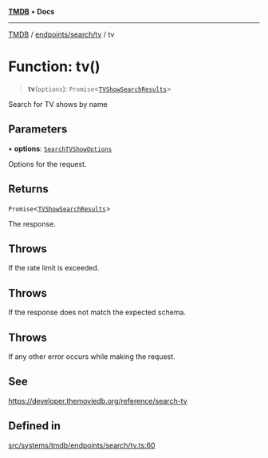 [**TMDB**](../../../../README.md) • **Docs**

***

[TMDB](../../../../README.md) / [endpoints/search/tv](../README.md) / tv

# Function: tv()

> **tv**(`options`): `Promise`\<[`TVShowSearchResults`](../../../../structs/Schemas/type-aliases/TVShowSearchResults.md)\>

Search for TV shows by name

## Parameters

• **options**: [`SearchTVShowOptions`](../type-aliases/SearchTVShowOptions.md)

Options for the request.

## Returns

`Promise`\<[`TVShowSearchResults`](../../../../structs/Schemas/type-aliases/TVShowSearchResults.md)\>

The response.

## Throws

If the rate limit is exceeded.

## Throws

If the response does not match the expected schema.

## Throws

If any other error occurs while making the request.

## See

https://developer.themoviedb.org/reference/search-tv

## Defined in

[src/systems/tmdb/endpoints/search/tv.ts:60](https://github.com/Norviah/media-hub/blob/18a8c2edf600e1d27fc5173db1855dfb068c9a34/src/systems/tmdb/endpoints/search/tv.ts#L60)

